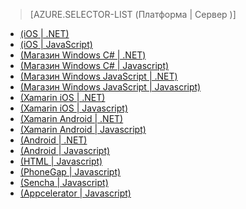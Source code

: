 > [AZURE.SELECTOR-LIST (Платформа | Сервер )]
-   [(iOS | .NET)][]
-   [(iOS | JavaScript)][]
-   [(Магазин Windows C# | .NET)][]
-   [(Магазин Windows C# | Javascript)][]
-   [(Магазин Windows JavaScript | .NET)][]
-   [(Магазин Windows JavaScript | Javascript)][]
-   [(Xamarin iOS | .NET)][]
-   [(Xamarin iOS | Javascript)][]
-   [(Xamarin Android | .NET)][]
-   [(Xamarin Android | Javascript)][]
-   [(Android | .NET)][]
-   [(Android | Javascript)][]
-   [(HTML | Javascript)][]
-   [(PhoneGap | Javascript)][]
-   [(Sencha | Javascript)][]
-   [(Appcelerator | Javascript)][]

  [(iOS | .NET)]: /en-us/documentation/articles/mobile-services-dotnet-backend-ios-get-started/
  [(iOS | JavaScript)]: /en-us/documentation/articles/mobile-services-ios-get-started/
  [(Магазин Windows C# | .NET)]: /en-us/documentation/articles/mobile-services-dotnet-backend-windows-store-dotnet-get-started/
  [(Магазин Windows C# | Javascript)]: /en-us/documentation/articles/mobile-services-javascript-backend-windows-store-dotnet-get-started/
  [(Магазин Windows JavaScript | .NET)]: /en-us/documentation/articles/mobile-services-dotnet-backend-windows-store-javascript-get-started/
  [(Магазин Windows JavaScript | Javascript)]: /en-us/documentation/articles/mobile-services-javascript-backend-windows-store-javascript-get-started/
  [(Xamarin iOS | .NET)]: /en-us/documentation/articles/mobile-services-dotnet-backend-xamarin-ios-get-started/
  [(Xamarin iOS | Javascript)]: /en-us/documentation/articles/partner-xamarin-mobile-services-ios-get-started/
  [(Xamarin Android | .NET)]: /en-us/documentation/articles/mobile-services-dotnet-backend-xamarin-android-get-started/
  [(Xamarin Android | Javascript)]: /en-us/documentation/articles/partner-xamarin-mobile-services-android-get-started/
  [(Android | .NET)]: /en-us/documentation/articles/mobile-services-dotnet-backend-android-get-started/
  [(Android | Javascript)]: /en-us/documentation/articles/mobile-services-android-get-started/
  [(HTML | Javascript)]: /en-us/documentation/articles/mobile-services-html-get-started/
  [(PhoneGap | Javascript)]: /en-us/documentation/articles/mobile-services-javascript-backend-phonegap-get-started/
  [(Sencha | Javascript)]: /en-us/documentation/articles/partner-sencha-mobile-services-get-started/
  [(Appcelerator | Javascript)]: /en-us/documentation/articles/partner-appcelerator-mobile-services-javascript-backend-appcelerator-get-started/
